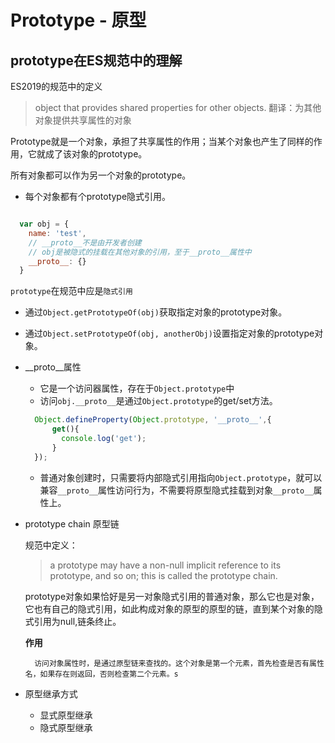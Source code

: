 # Prototype - 原型

## prototype在ES规范中的理解

ES2019的规范中的定义
> object that provides shared properties for other objects.
> 翻译：为其他对象提供共享属性的对象

Prototype就是一个对象，承担了共享属性的作用；当某个对象也产生了同样的作用，它就成了该对象的prototype。

所有对象都可以作为另一个对象的prototype。


- 每个对象都有个prototype隐式引用。

```javascript

  var obj = {
    name: 'test',
    // __proto__不是由开发者创建
    // obj是被隐式的挂载在其他对象的引用，至于__proto__属性中
    __proto__: {} 
  }

```
``prototype``在规范中应是``隐式引用`` 
  - 通过``Object.getPrototypeOf(obj)``获取指定对象的prototype对象。
  - 通过``Object.setPrototypeOf(obj, anotherObj)``设置指定对象的prototype对象。


- __proto__属性
  - 它是一个访问器属性，存在于``Object.prototype``中
  - 访问``obj.__proto__``是通过``Object.prototype``的get/set方法。
  ```javascript
    Object.defineProperty(Object.prototype, '__proto__',{
        get(){
          console.log('get');
        }
    });
  ```
  - 普通对象创建时，只需要将内部隐式引用指向``Object.prototype``，就可以兼容``__proto__``属性访问行为，不需要将原型隐式挂载到对象``__proto__``属性上。

- prototype chain 原型链
  
  规范中定义：
  > a prototype may have a non-null implicit reference to its prototype, and so on; this is called the prototype chain.

  prototype对象如果恰好是另一对象隐式引用的普通对象，那么它也是对象，它也有自己的隐式引用，如此构成对象的原型的原型的链，直到某个对象的隐式引用为null,链条终止。

  **作用**
  
  ```
    访问对象属性时，是通过原型链来查找的。这个对象是第一个元素，首先检查是否有属性名，如果存在则返回，否则检查第二个元素。s
  ```

- 原型继承方式
  - 显式原型继承
  - 隐式原型继承



